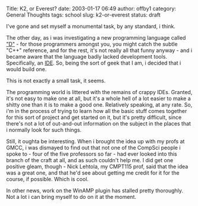 Title: K2, or Everest?
date: 2003-01-17 06:49
author: offby1
category: General Thoughts
tags: school
slug: k2-or-everest
status: draft

I\'ve gone and set myself a monumental task, by any standard, i think.

The other day, as i was investigating a new programming language called [\"D\"](http://www.digitalmars.com/d/) - for those programmers amongst you, you might catch the subtle \"C++\" reference, and for the rest, it\'s not really all that funny anyway - and i became aware that the language badly lacked development tools. Specifically, an [IDE](http://foldoc.doc.ic.ac.uk/foldoc/foldoc.cgi?integrated+development+environment). So, being the sort of geek that I am, i decided that i would build one.

This is not exactly a small task, it seems.

The programming world is littered with the remains of crappy IDEs. Granted, it\'s not easy to make one at all, but it\'s a whole hell of a lot easier to make a shitty one than it is to make a good one. Relatively speaking, at any rate. So, i\'m in the process of trying to learn how all the basic stuff comes together for this sort of project and get started on it, but it\'s pretty difficult, since there\'s not a lot of out-and-out information on the subject in the places that i normally look for such things.

Still, it oughta be interesting. When i brought the idea up with my profs at GMCC, i was dismayed to find out that not one of the CompSci people i spoke to - four of the five professors so far - had ever looked into this branch of the craft at all, and as such couldn\'t help me. I did get one positive gleam, though - Nick Lehtola, my CMPT115 prof, said that the idea was a great one, and that he\'d see about getting me credit for it for the course, if possible. Which is cool.

In other news, work on the WinAMP plugin has stalled pretty thoroughly. Not a lot i can bring myself to do on it at the moment.
